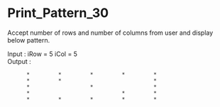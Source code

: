 # Print_Pattern_30

Accept number of rows and number of columns from user and display
below pattern.

Input : iRow = 5	iCol = 5            
Output : 	    

          *         *         *         *         *         
          *         *                             *         
          *                   *                   *         
          *                             *         *         
          *         *         *         *         *         
